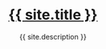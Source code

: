 &nbsp;

<h1 align="center"><a href="{{ site.github.url }}">{{ site.title }}</a></h1>
<p align="center">{{ site.description }}</p>

&nbsp;
